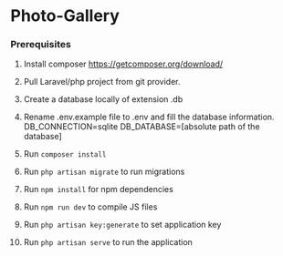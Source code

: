 # Photo-Gallery

### Prerequisites

1. Install composer https://getcomposer.org/download/

2. Pull Laravel/php project from git provider.

3. Create a database locally of extension .db

4. Rename .env.example file to .env and fill the database information.
DB_CONNECTION=sqlite
DB_DATABASE=[absolute path of the database]

5. Run ``` composer install ```

6. Run ```php artisan migrate``` to run migrations

7. Run ```npm install``` for npm dependencies

8. Run ```npm run dev``` to compile JS files

9. Run ```php artisan key:generate``` to set application key

10. Run ```php artisan serve``` to run the application
